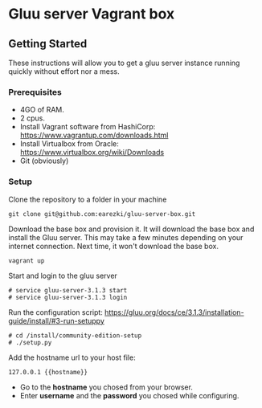 # Gluu server Vagrant box 

## Getting Started

These instructions will allow you to get a gluu server instance running quickly without effort nor a mess.

### Prerequisites

* 4GO of RAM.
* 2 cpus.
* Install Vagrant software from HashiCorp: https://www.vagrantup.com/downloads.html
* Install Virtualbox from Oracle: https://www.virtualbox.org/wiki/Downloads
* Git (obviously)

### Setup

Clone the repository to a folder in your machine
```
git clone git@github.com:earezki/gluu-server-box.git
```
Download the base box and provision it. It will download the base box and install the Gluu server. This may take a few minutes depending on your internet connection. Next time, it won't download the base box.
```
vagrant up
```
Start and login to the gluu server
```
# service gluu-server-3.1.3 start
# service gluu-server-3.1.3 login
```
Run the configuration script: https://gluu.org/docs/ce/3.1.3/installation-guide/install/#3-run-setuppy
```
# cd /install/community-edition-setup
# ./setup.py
```

Add the hostname url to your host file:
```
127.0.0.1 {{hostname}}
```
* Go to the **hostname** you chosed from your browser.
* Enter **username** and the **password** you chosed while configuring.
